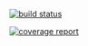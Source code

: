[![build status](https://iffgit.fz-juelich.de/caron/Pyramid/badges/master/build.svg)](https://iffgit.fz-juelich.de/caron/Pyramid/commits/master)

[![coverage report](https://iffgit.fz-juelich.de/caron/Pyramid/badges/master/coverage.svg)](https://iffgit.fz-juelich.de/caron/Pyramid/commits/master)
